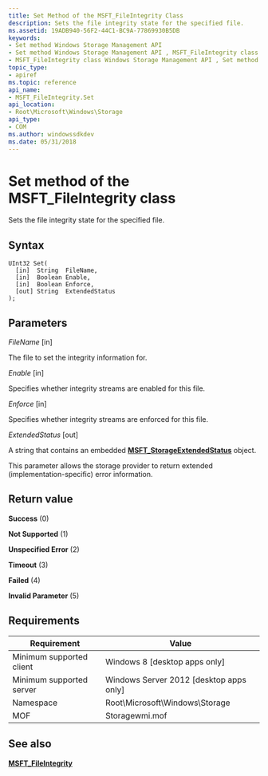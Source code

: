 ```yaml
---
title: Set Method of the MSFT_FileIntegrity Class
description: Sets the file integrity state for the specified file.
ms.assetid: 19ADB940-56F2-44C1-BC9A-77869930B5DB
keywords:
- Set method Windows Storage Management API
- Set method Windows Storage Management API , MSFT_FileIntegrity class
- MSFT_FileIntegrity class Windows Storage Management API , Set method
topic_type:
- apiref
ms.topic: reference
api_name:
- MSFT_FileIntegrity.Set
api_location:
- Root\Microsoft\Windows\Storage
api_type:
- COM
ms.author: windowssdkdev
ms.date: 05/31/2018
---
```


# Set method of the MSFT\_FileIntegrity class

Sets the file integrity state for the specified file.

## Syntax


```mof
UInt32 Set(
  [in]  String  FileName,
  [in]  Boolean Enable,
  [in]  Boolean Enforce,
  [out] String  ExtendedStatus
);
```



## Parameters

 

*FileName* \[in\]
 

The file to set the integrity information for.

 

*Enable* \[in\]
 

Specifies whether integrity streams are enabled for this file.

 

*Enforce* \[in\]
 

Specifies whether integrity streams are enforced for this file.

 

*ExtendedStatus* \[out\]
 

A string that contains an embedded [**MSFT\_StorageExtendedStatus**](msft-storageextendedstatus.md) object.

This parameter allows the storage provider to return extended (implementation-specific) error information.

 

## Return value

 

**Success** (0)
 

**Not Supported** (1)
 

**Unspecified Error** (2)
 

**Timeout** (3)
 

**Failed** (4)
 

**Invalid Parameter** (5)
 

## Requirements



| Requirement | Value |
|-------------------------------------|-------------------------------------------------------------------------------------------|
| Minimum supported client | Windows 8 \[desktop apps only\]                                                |
| Minimum supported server | Windows Server 2012 \[desktop apps only\]                                      |
| Namespace                | Root\\Microsoft\\Windows\\Storage                                              |
| MOF                      |  Storagewmi.mof  |



## See also

 

[**MSFT\_FileIntegrity**](msft-fileintegrity.md)
 

 

 






